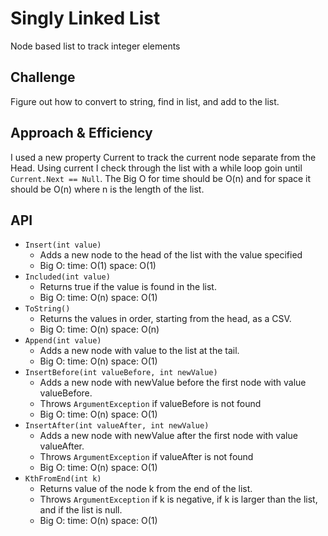# Singly Linked List
<!-- Short summary or background information -->
Node based list to track integer elements

## Challenge
<!-- Description of the challenge -->
Figure out how to convert to string, find in list, and add to the list.

## Approach & Efficiency
<!-- What approach did you take? Why? What is the Big O space/time for this approach? -->
I used a new property Current to track the current node separate from the Head. Using current I check through the list with a while loop goin until `Current.Next == Null`.
The Big O for time should be O(n) and for space it should be O(n) where n is the length of the list.

## API
<!-- Description of each method publicly available to your Linked List -->
- `Insert(int value)`
  - Adds a new node to the head of the list with the value specified
  - Big O: time: O(1) space: O(1)
- `Included(int value)`
  - Returns true if the value is found in the list.
  - Big O: time: O(n) space: O(1)
- `ToString()`
  - Returns the values in order, starting from the head, as a CSV.
  - Big O: time: O(n) space: O(n)
- `Append(int value)`
  - Adds a new node with value to the list at the tail.
  - Big O: time: O(n) space: O(1)
- `InsertBefore(int valueBefore, int newValue)`
  - Adds a new node with newValue before the first node with value valueBefore.
  - Throws `ArgumentException` if valueBefore is not found
  - Big O: time: O(n) space: O(1)
- `InsertAfter(int valueAfter, int newValue)`
  - Adds a new node with newValue after the first node with value valueAfter.
  - Throws `ArgumentException` if valueAfter is not found
  - Big O: time: O(n) space: O(1)
- `KthFromEnd(int k)`
  - Returns value of the node k from the end of the list.
  - Throws `ArgumentException` if k is negative, if k is larger than the list, and if the list is null.
  - Big O: time: O(n) space: O(1)


